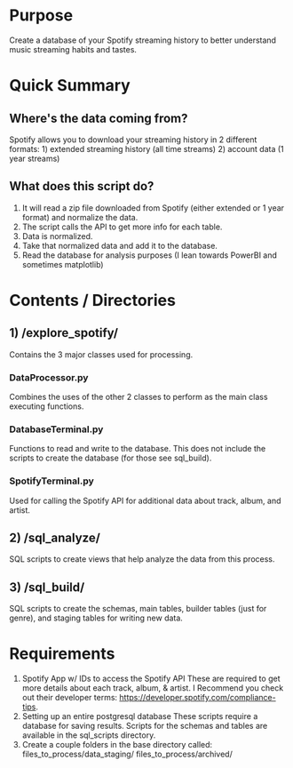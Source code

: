 # Purpose
Create a database of your Spotify streaming history to better understand music streaming habits and tastes.

# Quick Summary
  ## Where's the data coming from?
  Spotify allows you to download your streaming history in 2 different formats:
    1) extended streaming history (all time streams)
    2) account data (1 year streams)

  ## What does this script do?  
  1) It will read a zip file downloaded from Spotify (either extended or 1 year format) and normalize the data.
  2) The script calls the API to get more info for each table.
  3) Data is normalized.
  4) Take that normalized data and add it to the database.
  5) Read the database for analysis purposes (I lean towards PowerBI and sometimes matplotlib)

# Contents / Directories
## 1) /explore_spotify/
  Contains the 3 major classes used for processing.

  ### DataProcessor.py
  Combines the uses of the other 2 classes to perform as the main class executing functions.
  
  ### DatabaseTerminal.py
  Functions to read and write to the database. This does not include the scripts to create the database (for those see sql_build).
  
  ### SpotifyTerminal.py
  Used for calling the Spotify API for additional data about track, album, and artist.
  
  ## 2) /sql_analyze/
  SQL scripts to create views that help analyze the data from this process.
  
  ## 3) /sql_build/
  SQL scripts to create the schemas, main tables, builder tables (just for genre), and staging tables for writing new data.
  
# Requirements
1) Spotify App w/ IDs to access the Spotify API
  These are required to get more details about each track, album, & artist.
  I Recommend you check out their developer terms: https://developer.spotify.com/compliance-tips.
2) Setting up an entire postgresql database
  These scripts require a database for saving results.
  Scripts for the schemas and tables are available in the sql_scripts directory.
3) Create a couple folders in the base directory called:
  files_to_process/data_staging/
  files_to_process/archived/
